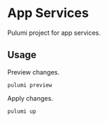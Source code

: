 # App Services
Pulumi project for app services.

## Usage
Preview changes.
```
pulumi preview
```

Apply changes.
```
pulumi up
```
